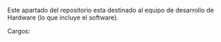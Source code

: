 Este apartado del repositorio esta destinado al equipo de desarrollo de Hardware (lo que incluye el software).


Cargos:
